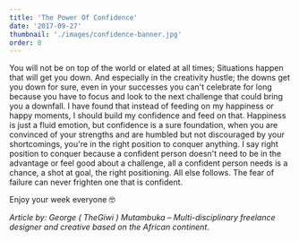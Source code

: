 ```yaml
---
title: 'The Power Of Confidence'
date: '2017-09-27'
thumbnail: './images/confidence-banner.jpg'
order: 0
---
```


You will not be on top of the world or elated at all times; Situations happen that will get you down. And especially in the creativity hustle; the downs get you down for sure, even in your successes you can't celebrate for long because you have to focus and look to the next challenge that could bring you a downfall. I have found that instead of feeding on my happiness or happy moments, I should build my confidence and feed on that. Happiness is just a fluid emotion, but confidence is a sure foundation, when you are convinced of your strengths and are humbled but not discouraged by your shortcomings, you're in the right position to conquer anything. I say right position to conquer because a confident person doesn't need to be in the advantage or feel good about a challenge, all a confident person needs is a chance, a shot at goal, the right positioning. All else follows. The fear of failure can never frighten one that is confident.

Enjoy your week everyone 🤓

_Article by: George ( TheGiwi ) Mutambuka – Multi-disciplinary freelance designer and creative based on the African continent._
